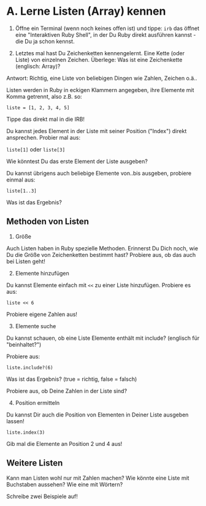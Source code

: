 # A. Lerne Listen (Array) kennen

1. Öffne ein Terminal (wenn noch keines offen ist) und tippe:
   `irb`
   das öffnet eine "Interaktiven Ruby Shell", in der Du Ruby direkt ausführen kannst - die Du ja schon kennst.

2. Letztes mal hast Du Zeichenketten kennengelernt. Eine Kette (oder Liste) von einzelnen Zeichen.
   Überlege: Was ist eine Zeichenkette (englisch: Array)?

Antwort: Richtig, eine Liste von beliebigen Dingen wie Zahlen, Zeichen o.ä..

Listen werden in Ruby in eckigen Klammern angegeben, ihre Elemente mit Komma getrennt, also z.B. so:

`liste = [1, 2, 3, 4, 5]`

Tippe das direkt mal in die IRB!

Du kannst jedes Element in der Liste mit seiner Position ("Index") direkt ansprechen. Probier mal aus:

`liste[1]`
oder
`liste[3]`

Wie könntest Du das erste Element der Liste ausgeben?

Du kannst übrigens auch beliebige Elemente von..bis ausgeben, probiere einmal aus:

`liste[1..3]`

Was ist das Ergebnis?

## Methoden von Listen

1. Größe

Auch Listen haben in Ruby spezielle Methoden.
Erinnerst Du Dich noch, wie Du die Größe von Zeichenketten bestimmt hast?
Probiere aus, ob das auch bei Listen geht!

2. Elemente hinzufügen

Du kannst Elemente einfach mit `<<` zu einer Liste hinzufügen.
Probiere es aus:

`liste << 6`

Probiere eigene Zahlen aus!

3. Elemente suche

Du kannst schauen, ob eine Liste Elemente enthält mit include? (englisch für "beinhaltet?")

Probiere aus:

`liste.include?(6)`

Was ist das Ergebnis?
(true = richtig, false = falsch)

Probiere aus, ob Deine Zahlen in der Liste sind?

4. Position ermitteln

Du kannst Dir auch die Position von Elementen in Deiner Liste ausgeben lassen!

`liste.index(3)`

Gib mal die Elemente an Position 2 und 4 aus!

## Weitere Listen

Kann man Listen wohl nur mit Zahlen machen?
Wie könnte eine Liste mit Buchstaben aussehen?
Wie eine mit Wörtern?

Schreibe zwei Beispiele auf!
